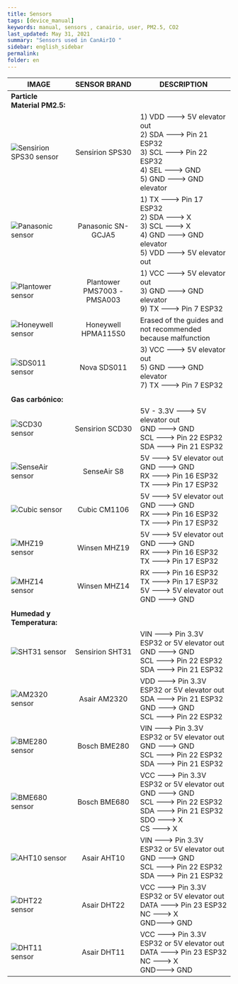 ```yaml
---
title: Sensors
tags: [device_manual]
keywords: manual, sensors , canairio, user, PM2.5, CO2
last_updated: May 31, 2021
summary: "Sensors used in CanAirIO "
sidebar: english_sidebar
permalink: 
folder: en
---
```


| IMAGE            | SENSOR BRAND     | DESCRIPTION     |
| ---------------- |:----------------:| -----------|
|**Particle Material PM2.5:**|
| ![Sensirion SPS30 sensor](https://github.com/kike-canaries/docs/blob/main/images/sensors_sps30.jpg)|Sensirion SPS30|1) VDD ---> 5V elevator out<br>2) SDA ---> Pin 21 ESP32<br>3) SCL ---> Pin 22 ESP32<br>4) SEL ---> GND<br>5) GND ---> GND elevator|
|![Panasonic sensor](https://github.com/kike-canaries/docs/blob/main/images/sensors_panasonic.jpg)|Panasonic SN-GCJA5|1) TX ---> Pin 17 ESP32<br>2) SDA ---> X<br>3) SCL ---> X<br>4) GND ---> GND elevator<br>5) VDD ---> 5V elevator out|
|![Plantower sensor](https://github.com/kike-canaries/docs/blob/main/images/sensors_plantower.jpg)|Plantower PMS7003 - PMSA003|1) VCC ---> 5V elevator out<br>3) GND ---> GND elevator<br>9) TX ---> Pin 7 ESP32|
|![Honeywell sensor](https://github.com/kike-canaries/docs/blob/main/images/sensors_honeywell.jpg)|Honeywell HPMA115S0|Erased of the guides and not recommended because malfunction|
|![SDS011 sensor](https://github.com/kike-canaries/docs/blob/main/images/sensors_sds011.jpg)|Nova SDS011|3) VCC ---> 5V elevator out<br>5) GND ---> GND elevator<br>7) TX ---> Pin 7 ESP32|
||
|**Gas carbónico:**|
| ![SCD30 sensor](https://github.com/kike-canaries/docs/blob/main/images/sensors_scd30.jpg)|Sensirion SCD30|5V - 3.3V ---> 5V elevator out<br>GND ---> GND<br>SCL ---> Pin 22 ESP32<br>SDA ---> Pin 21 ESP32<br>|
| ![SenseAir sensor](https://github.com/kike-canaries/docs/blob/main/images/sensors_senseair_s8.jpg)|SenseAir S8|5V ---> 5V elevator out<br>GND ---> GND<br>RX ---> Pin 16 ESP32<br>TX ---> Pin 17 ESP32|
| ![Cubic sensor](https://github.com/kike-canaries/docs/blob/main/images/sensors_cubic.jpg)|Cubic CM1106|5V ---> 5V elevator out<br>GND ---> GND<br>RX ---> Pin 16 ESP32<br>TX ---> Pin 17 ESP32|
| ![MHZ19 sensor](https://github.com/kike-canaries/docs/blob/main/images/sensors_mhz19.jpg)|Winsen MHZ19|5V ---> 5V elevator out<br>GND ---> GND<br>RX ---> Pin 16 ESP32<br>TX ---> Pin 17 ESP32|
|![MHZ14 sensor](https://github.com/kike-canaries/docs/blob/main/images/sensors_mhz14.jpg)|Winsen MHZ14|RX ---> Pin 16 ESP32<br>TX ---> Pin 17 ESP32<br>5V ---> 5V elevator out<br>GND ---> GND|
||
|**Humedad y Temperatura:**|
| ![SHT31 sensor](https://github.com/kike-canaries/docs/blob/main/images/sensors_sht31.jpg)|Sensirion SHT31|VIN ---> Pin 3.3V ESP32 or 5V elevator out<br>GND ---> GND<br>SCL ---> Pin 22 ESP32<br>SDA ---> Pin 21 ESP32|
| ![AM2320 sensor](https://github.com/kike-canaries/docs/blob/main/images/sensors_am2320.jpg)|Asair AM2320|VDD ---> Pin 3.3V ESP32 or 5V elevator out<br>SDA ---> Pin 21 ESP32<br>GND ---> GND<br>SCL ---> Pin 22 ESP32|
| ![BME280 sensor](https://github.com/kike-canaries/docs/blob/main/images/sensors_bme280.jpg)|Bosch BME280|VIN ---> Pin 3.3V ESP32 or 5V elevator out<br>GND ---> GND<br>SCL ---> Pin 22 ESP32<br>SDA ---> Pin 21 ESP32|
| ![BME680 sensor](https://github.com/kike-canaries/docs/blob/main/images/sensors_bme680.jpg)|Bosch BME680|VCC ---> Pin 3.3V ESP32 or 5V elevator out<br>GND ---> GND<br>SCL ---> Pin 22 ESP32<br>SDA ---> Pin 21 ESP32<br>SDO ---> X<br>CS ---> X|
| ![AHT10 sensor](https://github.com/kike-canaries/docs/blob/main/images/sensors_aht10.jpg)|Asair AHT10|VIN ---> Pin 3.3V ESP32 or 5V elevator out<br>GND ---> GND<br>SCL ---> Pin 22 ESP32<br>SDA ---> Pin 21 ESP32|
| ![DHT22 sensor](https://github.com/kike-canaries/docs/blob/main/images/sensors_dht22.jpg)|Asair DHT22|VCC ---> Pin 3.3V ESP32 or 5V elevator out<br>DATA ---> Pin 23 ESP32<br>NC ---> X<br>GND---> GND|
| ![DHT11 sensor](https://github.com/kike-canaries/docs/blob/main/images/sensors_dht11.jpg)|Asair DHT11|VCC ---> Pin 3.3V ESP32 or 5V elevator out<br>DATA ---> Pin 23 ESP32<br>NC ---> X<br>GND---> GND|
